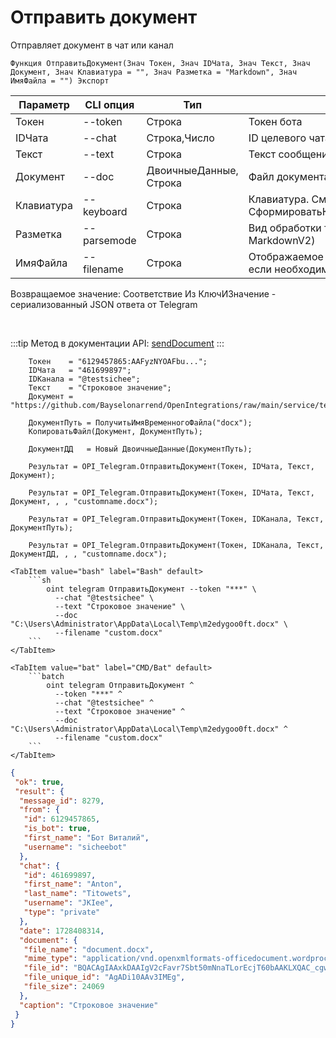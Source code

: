 ﻿---
sidebar_position: 5
---

# Отправить документ
 Отправляет документ в чат или канал



`Функция ОтправитьДокумент(Знач Токен, Знач IDЧата, Знач Текст, Знач Документ, Знач Клавиатура = "", Знач Разметка = "Markdown", Знач ИмяФайла = "") Экспорт`

  | Параметр | CLI опция | Тип | Назначение |
  |-|-|-|-|
  | Токен | --token | Строка | Токен бота |
  | IDЧата | --chat | Строка,Число | ID целевого чата или IDЧата*IDТемы |
  | Текст | --text | Строка | Текст сообщения |
  | Документ | --doc | ДвоичныеДанные, Строка | Файл документа |
  | Клавиатура | --keyboard | Строка | Клавиатура. См. СформироватьКлавиатуруПоМассивуКнопок |
  | Разметка | --parsemode | Строка | Вид обработки текста (HTML, Markdown, MarkdownV2) |
  | ИмяФайла | --filename | Строка | Отображаемое имя файла c расширением, если необходимо |

  
  Возвращаемое значение:   Соответствие Из КлючИЗначение - сериализованный JSON ответа от Telegram

<br/>

:::tip
Метод в документации API: [sendDocument](https://core.telegram.org/bots/api#senddocument)
:::
<br/>


```bsl title="Пример кода"
    Токен    = "6129457865:AAFyzNYOAFbu...";
    IDЧата   = "461699897";
    IDКанала = "@testsichee";
    Текст    = "Строковое значение";
    Документ = "https://github.com/Bayselonarrend/OpenIntegrations/raw/main/service/test_data/document.docx";

    ДокументПуть = ПолучитьИмяВременногоФайла("docx");
    КопироватьФайл(Документ, ДокументПуть);

    ДокументДД   = Новый ДвоичныеДанные(ДокументПуть);

    Результат = OPI_Telegram.ОтправитьДокумент(Токен, IDЧата, Текст, Документ);

    Результат = OPI_Telegram.ОтправитьДокумент(Токен, IDЧата, Текст, Документ, , , "customname.docx");

    Результат = OPI_Telegram.ОтправитьДокумент(Токен, IDКанала, Текст, ДокументПуть);

    Результат = OPI_Telegram.ОтправитьДокумент(Токен, IDКанала, Текст, ДокументДД, , , "customname.docx");
```
    

 <Tabs>
  
    <TabItem value="bash" label="Bash" default>
        ```sh
            oint telegram ОтправитьДокумент --token "***" \
              --chat "@testsichee" \
              --text "Строковое значение" \
              --doc "C:\Users\Administrator\AppData\Local\Temp\m2edygoo0ft.docx" \
              --filename "custom.docx"
        ```
    </TabItem>
  
    <TabItem value="bat" label="CMD/Bat" default>
        ```batch
            oint telegram ОтправитьДокумент ^
              --token "***" ^
              --chat "@testsichee" ^
              --text "Строковое значение" ^
              --doc "C:\Users\Administrator\AppData\Local\Temp\m2edygoo0ft.docx" ^
              --filename "custom.docx"
        ```
    </TabItem>
</Tabs>


```json title="Результат"
{
 "ok": true,
 "result": {
  "message_id": 8279,
  "from": {
   "id": 6129457865,
   "is_bot": true,
   "first_name": "Бот Виталий",
   "username": "sicheebot"
  },
  "chat": {
   "id": 461699897,
   "first_name": "Anton",
   "last_name": "Titowets",
   "username": "JKIee",
   "type": "private"
  },
  "date": 1728408314,
  "document": {
   "file_name": "document.docx",
   "mime_type": "application/vnd.openxmlformats-officedocument.wordprocessingml.document",
   "file_id": "BQACAgIAAxkDAAIgV2cFavr7Sbt50mNnaTLorEcjT60bAAKLXQAC_cgwSJNNK5mZj9GxNgQ",
   "file_unique_id": "AgADi10AAv3IMEg",
   "file_size": 24069
  },
  "caption": "Строковое значение"
 }
}
```
